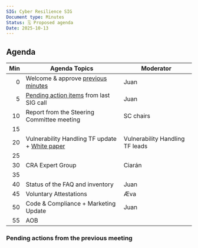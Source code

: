 ```yaml
---
SIG: Cyber Resilience SIG
Document type: Minutes
Status: 🗓️ Proposed agenda
Date: 2025-10-13
---
```


##  Agenda


| Min | Agenda Topics | Moderator |
| --: | ----- | --- |
|   0 | Welcome & approve [previous minutes](https://github.com/orcwg/orcwg/pull/188) | Juan |
|   5 | [Pending action items](#pending-action-items) from last SIG call |  Juan |
|  10 | Report from the Steering Committee meeting | SC chairs |
|  15 | 
|  20 | Vulnerability Handling TF update +  [White paper](https://github.com/orcwg/orcwg/pull/150)  | Vulnerability Handling TF leads |
|  25 | 
|  30 | CRA Expert Group | Ciarán |
|  35 | 
|  40 | Status of the FAQ and inventory | Juan |
|  45 | Voluntary Attestations | Æva| 
|  50 | Code & Compliance + Marketing Update | Juan |
|  55 | AOB | |

### Pending actions from the previous meeting

